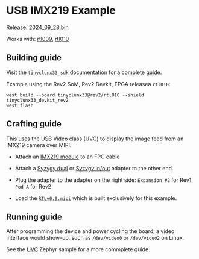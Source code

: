 # USB IMX219 Example

Release:
[2024_09_28.bin](https://github.com/tinyvision-ai-inc/tinyclunx33_zephyr_example/releases/download/2024_09_28/tinyclunx33_zephyr_example_usb_uvc_imx219_2024_09_28.bin)

Works with:
[rtl009](https://github.com/tinyvision-ai-inc/tinyclunx33_public/releases/tag/v0.9),
[rtl010](https://github.com/tinyvision-ai-inc/tinyclunx33_public/releases/tag/v0.10)


## Building guide

Visit the
[`tinyclunx33_sdk`](https://github.com/tinyvision-ai-inc/zephyr_internal/tree/tinyclunx33_sdk)
documentation for a complete guide.

Example using the Rev2 SoM, Rev2 Devkit, FPGA releasea `rtl010`:

```
west build --board tinyclunx33@rev2/rtl010 --shield tinyclunx33_devkit_rev2
west flash
```


## Crafting guide

This uses the USB Video class (UVC) to display the image feed from an IMX219 camera over MIPI.

- Attach an [IMX219 module](https://tinyvision.ai/products/imx219-raspberry-pi-camera-v2) to an FPC cable

- Attach a
  [Syzygy dual](https://tinyvision.ai/products/syzygy-adapters) or
  [Syzygy in/out](https://tinyvision.ai/products/syzygy-mipi-to-usb-input-output-adapter)
  adapter to the other end.

- Plug the adapter to the adapter on the right side: `Expansion #2` for Rev1, `Pod A` for Rev2

- Load the [`RTLv0.9.mipi`](https://github.com/tinyvision-ai-inc/tinyclunx33_public/releases/tag/v0.9) which is built exclusively for this example.


## Running guide

After programming the device and power cycling the board, a video interface
would show-up, such as `/dev/video0` or `/dev/video2` on Linux.

See the
[UVC](https://github.com/tinyvision-ai-inc/zephyr/blob/pr-usb-uvc/samples/subsys/usb/uvc/README.rst#playing-the-stream)
Zephyr sample for a more commplete guide.
